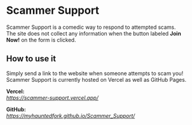 # **Scammer Support**

Scammer Support is a comedic way to respond to attempted scams.\
The site does not collect any information when the button labeled **Join Now!** on the form is clicked.

## **How to use it**

Simply send a link to the website when someone attempts to scam you!\
Scammer Support is currently hosted on Vercel as well as GitHub Pages.

**Vercel:**\
*https://scammer-support.vercel.app/*

**GitHub:**\
*https://myhauntedfork.github.io/Scammer_Support/*
